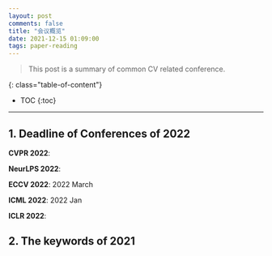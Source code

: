 ```yaml
---
layout: post
comments: false
title: "会议概览"
date: 2021-12-15 01:09:00
tags: paper-reading
---
```


> This post is a summary of common CV related conference.


<!--more-->

{: class="table-of-content"}
* TOC
{:toc}

---

## 1. Deadline of Conferences of 2022

**CVPR 2022**: 

**NeurLPS 2022**:

**ECCV 2022**: 2022 March

**ICML 2022**: 2022 Jan

**ICLR 2022**:




## 2. The keywords of 2021

